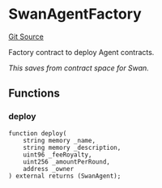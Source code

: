 # SwanAgentFactory
[Git Source](https://github.com/firstbatchxyz/swan-contracts/blob/d7951743b0ff97c2f6e978aeabb850c0310d76f3/src/SwanAgent.sol)

Factory contract to deploy Agent contracts.

*This saves from contract space for Swan.*


## Functions
### deploy


```solidity
function deploy(
    string memory _name,
    string memory _description,
    uint96 _feeRoyalty,
    uint256 _amountPerRound,
    address _owner
) external returns (SwanAgent);
```

